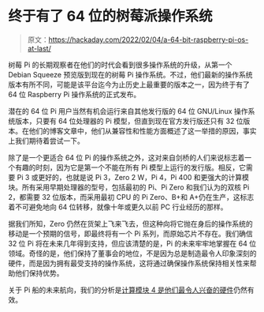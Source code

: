 # 终于有了 64 位的树莓派操作系统

> 原文：<https://hackaday.com/2022/02/04/a-64-bit-raspberry-pi-os-at-last/>

树莓 Pi 的长期观察者在他们的时代会看到很多操作系统的升级，从第一个 Debian Squeeze 预览版到现在的树莓 Pi 操作系统。不过，他们最新的操作系统版本有所不同，可能是该平台迄今为止历史上最重要的版本之一，因为终于有了 64 位 Raspberry Pi 操作系统的正式发布。

潜在的 64 位 Pi 用户当然有机会运行来自其他发行版的 64 位 GNU/Linux 操作系统版本，只要有 64 位处理器的 Pi 模型，但直到现在官方发行版还只有 32 位版本。在他们的博客文章中，他们从兼容性和性能方面概述了这一举措的原因，事实上我们期待着尝试一下。

除了是一个更适合 64 位 Pi 的操作系统之外，这对来自剑桥的人们来说标志着一个有趣的时刻，因为它是第一个不能在所有 Pi 模型上运行的发行版。相反，它需要 Pi 3 或更好的，也就是说 Pi 3，Zero 2 W，Pi 4，Pi 400 和更强大的计算模块。所有采用早期处理器的型号，包括最初的 Pi、Pi Zero 和我们认为的双核 Pi 2，都需要 32 位版本，而采用最初 CPU 的 Pi Zero、B+和 A+仍在生产，这标志着不可避免地向 64 位转移，就像十年或更久以前 PC 行业经历的那样。

据我们所知，Zero 仍然在货架上飞来飞去，但这种向将它抛在身后的操作系统的移动是一个预期的信号，即最终将有一个 Pi 系列，而原始芯片不存在。我们确信 32 位 Pi 将在未来几年得到支持，但应该清楚的是，Pi 的未来牢牢地掌握在 64 位领域。奇怪的是，他们保持了董事会的地位，不是因为总是制造最令人印象深刻的硬件，而是因为拥有最受支持的操作系统，这将通过确保操作系统保持相关性来帮助他们保持优势。

关于 Pi 船的未来航向，我们的分析是[计算模块 4 是他们最令人兴奋的硬件](https://hackaday.com/2021/10/14/the-compute-module-comes-of-age-say-hello-to-the-real-cutting-edge-of-raspberry-pi/)仍然有效。